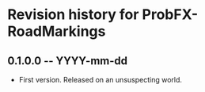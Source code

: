 # Revision history for ProbFX-RoadMarkings

## 0.1.0.0 -- YYYY-mm-dd

* First version. Released on an unsuspecting world.
